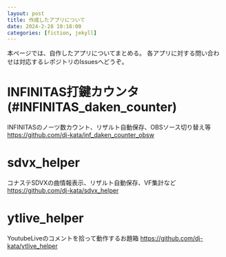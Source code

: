 ```yaml
---
layout: post
title: 作成したアプリについて
date: 2024-2-28 10:18:00
categories: [fiction, jekyll]
---
```


本ページでは、自作したアプリについてまとめる。
各アプリに対する問い合わせは対応するレポジトリのIssuesへどうぞ。

# INFINITAS打鍵カウンタ (#INFINITAS_daken_counter)
INFINITASのノーツ数カウント、リザルト自動保存、OBSソース切り替え等
https://github.com/dj-kata/inf_daken_counter_obsw

# sdvx_helper
コナステSDVXの曲情報表示、リザルト自動保存、VF集計など
https://github.com/dj-kata/sdvx_helper

# ytlive_helper
YoutubeLiveのコメントを拾って動作するお題箱
https://github.com/dj-kata/ytlive_helper
